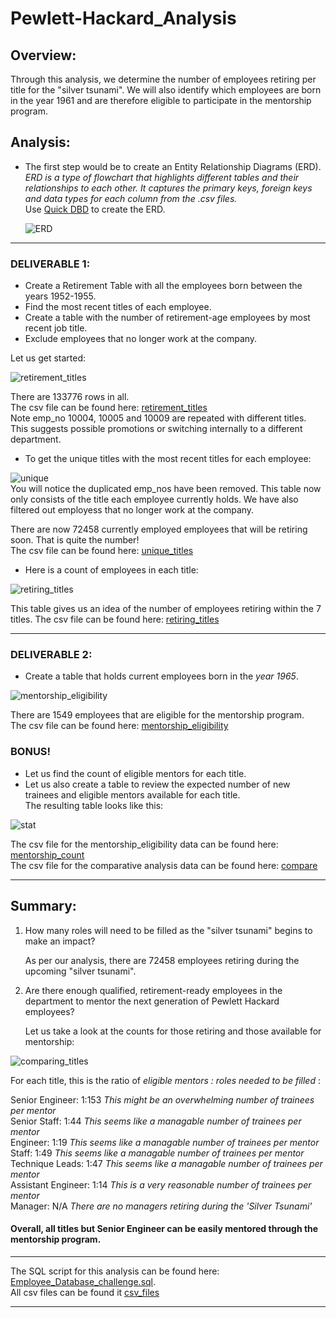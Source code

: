 # Pewlett-Hackard_Analysis

## Overview:  

Through this analysis, we determine the number of employees retiring per title for the "silver tsunami". We will also identify which employees are born in the year 1961 and are therefore eligible to participate in the mentorship program.

## Analysis:  

* The first step would be to create an Entity Relationship Diagrams (ERD).  
_ERD is a type of flowchart that highlights different tables and their relationships to each other. It captures the primary keys, foreign keys and data types for each column from the .csv files._  
  Use [Quick DBD](http://quickdatabasediagrams.com/) to create the ERD.
  
  ![ERD](https://github.com/SoumyaAbraham/Pewlett-Hackard_Analysis/blob/main/Screenshots/EmployeeDB.png)
  
---

### DELIVERABLE 1:

   * Create a Retirement Table with all the employees born between the years 1952-1955.
   * Find the most recent titles of each employee.
   * Create a table with the number of retirement-age employees by most recent job title. 
   * Exclude employees that no longer work at the company.  
   
   Let us get started:
    
   ![retirement_titles](https://github.com/SoumyaAbraham/Pewlett-Hackard_Analysis/blob/main/Screenshots/retirement_titles.png)   
   
   There are 133776 rows in all.  
   The csv file can be found here: [retirement_titles](https://github.com/SoumyaAbraham/Pewlett-Hackard_Analysis/blob/main/Data/retirement_titles.csv)  
   Note emp_no 10004, 10005 and 10009 are repeated with different titles. This suggests possible promotions or switching internally to a different department. 
   
   * To get the unique titles with the most recent titles for each employee:  
    
   ![unique](https://github.com/SoumyaAbraham/Pewlett-Hackard_Analysis/blob/main/Screenshots/unique_titles.png)  
   You will notice the duplicated emp_nos have been removed. This table now only consists of the title each employee currently holds. We have also filtered out employess that no longer work at the company.  
   
   There are now 72458 currently employed employees that will be retiring soon. That is quite the number!  
   The csv file can be found here: [unique_titles](https://github.com/SoumyaAbraham/Pewlett-Hackard_Analysis/blob/main/Data/unique_titles.csv)  
   
   * Here is a count of employees in each title:
   
   ![retiring_titles](https://github.com/SoumyaAbraham/Pewlett-Hackard_Analysis/blob/main/Screenshots/retiring_titles.png)  
   
   
  This table gives us an idea of the number of employees retiring within the 7 titles.
   The csv file can be found here: [retiring_titles](https://github.com/SoumyaAbraham/Pewlett-Hackard_Analysis/blob/main/Data/retiring_titles.csv)  
   
---

  ### DELIVERABLE 2:  
  
   * Create a table that holds current employees born in the *year 1965*.  
    
   ![mentorship_eligibility](https://github.com/SoumyaAbraham/Pewlett-Hackard_Analysis/blob/main/Screenshots/mentorship_eligibility.png)  
    
   There are 1549 employees that are eligible for the mentorship program.   
   The csv file can be found here: [mentorship_eligibility](https://github.com/SoumyaAbraham/Pewlett-Hackard_Analysis/blob/main/Data/mentorship_eligibility.csv)   
   
 ### BONUS! 
 
   * Let us find the count of eligible mentors for each title.  
   * Let us also create a table to review the expected number of new trainees and eligible mentors available for each title.  
   The resulting table looks like this:
   
   ![stat](https://github.com/SoumyaAbraham/Pewlett-Hackard_Analysis/blob/main/Screenshots/stat.png)  
   
   The csv file for the mentorship_eligibility data can be found here: [mentorship_count](https://github.com/SoumyaAbraham/Pewlett-Hackard_Analysis/blob/main/Data/mentorship_count.csv)  
   The csv file for the comparative analysis data can be found here: [compare](https://github.com/SoumyaAbraham/Pewlett-Hackard_Analysis/blob/main/Data/stat.csv)
   
---   
   
   ## Summary:  
   
   1. How many roles will need to be filled as the "silver tsunami" begins to make an impact?  
   
      As per our analysis, there are 72458 employees retiring during the upcoming "silver tsunami".   
   
   2. Are there enough qualified, retirement-ready employees in the department to mentor the next generation of Pewlett Hackard employees?
   
      Let us take a look at the counts for those retiring and those available for mentorship:  
   
   ![comparing_titles](https://github.com/SoumyaAbraham/Pewlett-Hackard_Analysis/blob/main/Screenshots/compare.png) 
   
  For each title, this is the ratio of  *eligible mentors : roles needed to be filled* :  
  
  Senior Engineer: 1:153  _This might be an overwhelming number of trainees per mentor_  
  Senior Staff: 1:44 _This seems like a managable number of trainees per mentor_  
  Engineer: 1:19 _This seems like a managable number of trainees per mentor_  
  Staff: 1:49 _This seems like a managable number of trainees per mentor_  
  Technique Leads: 1:47 _This seems like a managable number of trainees per mentor_  
  Assistant Engineer: 1:14 _This is a very reasonable number of trainees per mentor_  
  Manager: N/A _There are no managers retiring during the 'Silver Tsunami'_  
  
  #### Overall, all titles but Senior Engineer can be easily mentored through the mentorship program.  
  
  ---
  
  The SQL script for this analysis can be found here: [Employee_Database_challenge.sql](https://github.com/SoumyaAbraham/Pewlett-Hackard_Analysis/blob/main/Employee_Database_challenge.sql).  
  All csv files can be found it [csv_files](https://github.com/SoumyaAbraham/Pewlett-Hackard_Analysis/tree/main/Data)
  
  ---
   
   
   
    
    
    
    
   
   
   
   
   

